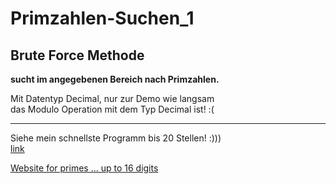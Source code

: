 ﻿# Primzahlen-Suchen_1
## Brute Force Methode

**sucht im angegebenen Bereich nach Primzahlen.**

Mit Datentyp Decimal, nur zur Demo wie langsam   
das Modulo Operation mit dem Typ Decimal ist! :(

---

Siehe mein schnellste Programm bis 20 Stellen! :)))   
[link](https://github.com/sauternic/Primzahlen-Suchen_3)

[Website for primes ... up to 16 digits](https://sauternic.github.io/JavaScript_Primzahlen_Auflisten/)
